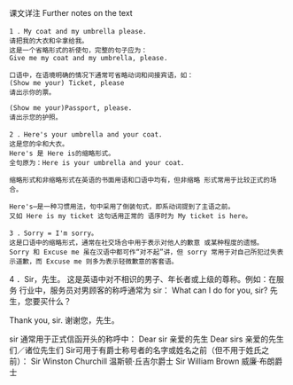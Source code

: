课文详注 Further notes on the text   
```
1 ．My coat and my umbrella please.  
请把我的大衣和伞拿给我。  
这是一个省略形式的祈使句，完整的句子应为： 
Give me my coat and my umbrella, please. 

口语中，在语境明确的情况下通常可省略动词和间接宾语，如： 
(Show me your) Ticket, please 
请出示你的票。 

(Show me your)Passport, please. 
请出示您的护照。 
```
```
2 ．Here's your umbrella and your coat. 
这是您的伞和大衣。 
Here's 是 Here is的缩略形式。
全句原为：Here is your umbrella and your coat．

缩略形式和非缩略形式在英语的书面用语和口语中均有，但非缩略 形式常用于比较正式的场合。

Here's⋯是一种习惯用法，句中采用了倒装句式，即系动词提到了主语之前。
又如 Here is my ticket 这句话用正常的 语序时为 My ticket is here。 
```
```
3 ．Sorry = I'm sorry。 
这是口语中的缩略形式，通常在社交场合中用于表示对他人的歉意 或某种程度的遗憾。 
Sorry 和 Excuse me 虽在汉语中都可作“对不起”讲，但 sorry 常用于对自己所犯过失表示道歉，而 Excuse me 则多为表示轻微歉意的客套语。 
```
4 ．Sir，先生。 
这是英语中对不相识的男子、年长者或上级的尊称。例如：在服务 行业中，服务员对男顾客的称呼通常为 sir： 
What can I do for you, sir? 
先生，您要买什么？ 

Thank you, sir. 
谢谢您，先生。 

sir 通常用于正式信函开头的称呼中： 
Dear sir 亲爱的先生 
Dear sirs 亲爱的先生们／诸位先生们 
Sir可用于有爵士称号者的名字或姓名之前（但不用于姓氏之前）： 
Sir Winston Churchill 温斯顿·丘吉尔爵士 
Sir William Brown 威廉·布朗爵士 